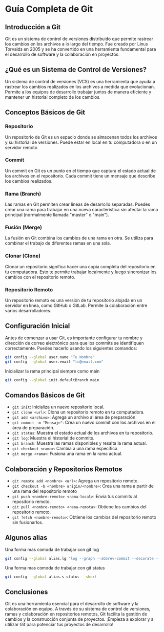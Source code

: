 # Guía Completa de Git

## Introducción a Git

Git es un sistema de control de versiones distribuido que permite rastrear los cambios en los archivos a lo largo del tiempo. Fue creado por Linus Torvalds en 2005 y se ha convertido en una herramienta fundamental para el desarrollo de software y la colaboración en proyectos.

## ¿Qué es un Sistema de Control de Versiones?

Un sistema de control de versiones (VCS) es una herramienta que ayuda a rastrear los cambios realizados en los archivos a medida que evolucionan. Permite a los equipos de desarrollo trabajar juntos de manera eficiente y mantener un historial completo de los cambios.

## Conceptos Básicos de Git

### Repositorio

Un repositorio de Git es un espacio donde se almacenan todos los archivos y su historial de versiones. Puede estar en local en tu computadora o en un servidor remoto.

### Commit

Un commit en Git es un punto en el tiempo que captura el estado actual de los archivos en el repositorio. Cada commit tiene un mensaje que describe los cambios realizados.

### Rama (Branch)

Las ramas en Git permiten crear líneas de desarrollo separadas. Puedes crear una rama para trabajar en una nueva característica sin afectar la rama principal (normalmente llamada "master" o "main").

### Fusión (Merge)

La fusión en Git combina los cambios de una rama en otra. Se utiliza para combinar el trabajo de diferentes ramas en una sola.

### Clonar (Clone)

Clonar un repositorio significa hacer una copia completa del repositorio en tu computadora. Esto te permite trabajar localmente y luego sincronizar los cambios con el repositorio remoto.

### Repositorio Remoto

Un repositorio remoto es una versión de tu repositorio alojada en un servidor en línea, como GitHub o GitLab. Permite la colaboración entre varios desarrolladores.

## Configuración Inicial

Antes de comenzar a usar Git, es importante configurar tu nombre y dirección de correo electrónico para que los commits se identifiquen correctamente. Puedes hacerlo usando los siguientes comandos:

```bash
git config --global user.name "Tu Nombre"
git config --global user.email "tu@email.com"
```

Inicializar la rama principal siempre como main

```bash
git config --global init.defaultBranch main
```

## Comandos Básicos de Git

- `git init`: Inicializa un nuevo repositorio local.
- `git clone <url>`: Clona un repositorio remoto en tu computadora.
- `git add <archivo>`: Agrega un archivo al área de preparación.
- `git commit -m "Mensaje"`: Crea un nuevo commit con los archivos en el área de preparación.
- `git status`: Muestra el estado actual de los archivos en tu repositorio.
- `git log`: Muestra el historial de commits.
- `git branch`: Muestra las ramas disponibles y resalta la rama actual.
- `git checkout <rama>`: Cambia a una rama específica.
- `git merge <rama>`: Fusiona una rama en la rama actual.

## Colaboración y Repositorios Remotos

- `git remote add <nombre> <url>`: Agrega un repositorio remoto.
- `git checkout -b <nombre> origin/<nombre>`: Crea una rama a partir de una rama del repositorio remoto
- `git push <nombre-remoto> <rama-local>`: Envía tus commits al repositorio remoto.
- `git pull <nombre-remoto> <rama-remota>`: Obtiene los cambios del repositorio remoto.
- `git fetch <nombre-remoto>`: Obtiene los cambios del repositorio remoto sin fusionarlos.

## Algunos alias

Una forma mas comoda de trabajar con git log

```bash
git config --global alias.lg "log --graph --abbrev-commit --decorate --format=format:'%C(bold blue)%h%C(reset) - %C(bold green)(%ar)%C(reset) %C(white)%s%C(reset) %C(dim white)- %an%C(reset)%C(bold yellow)%d%C(reset)' --all"
```

Una forma mas comoda de trabajar con git status

```bash
git config --global alias.s status --short
```

## Conclusiones

Git es una herramienta esencial para el desarrollo de software y la colaboración en equipo. A través de su sistema de control de versiones, ramas y colaboración en repositorios remotos, Git facilita la gestión de cambios y la construcción conjunta de proyectos. ¡Empieza a explorar y a utilizar Git para potenciar tus proyectos de desarrollo!
